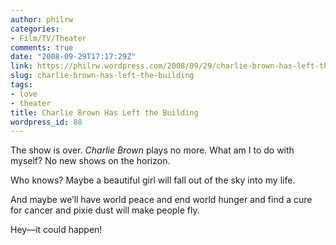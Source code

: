 ```yaml
---
author: philrw
categories:
- Film/TV/Theater
comments: true
date: "2008-09-29T17:17:29Z"
link: https://philrw.wordpress.com/2008/09/29/charlie-brown-has-left-the-building/
slug: charlie-brown-has-left-the-building
tags:
- love
- theater
title: Charlie Brown Has Left the Building
wordpress_id: 88
---
```


The show is over. _Charlie Brown_ plays no more. What am I to do with myself? No new shows on the horizon.

Who knows? Maybe a beautiful girl will fall out of the sky into my life.

And maybe we’ll have world peace and end world hunger and find a cure for cancer and pixie dust will make people fly.

Hey—it could happen!
